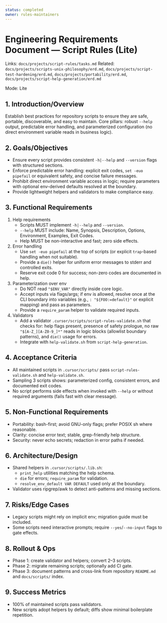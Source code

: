 ```yaml
---
status: completed
owner: rules-maintainers
---
```


# Engineering Requirements Document — Script Rules (Lite)

Links: `docs/projects/script-rules/tasks.md`
Related: `docs/projects/scripts-unix-philosophy/erd.md`, `docs/projects/script-test-hardening/erd.md`, `docs/projects/portability/erd.md`, `docs/projects/script-help-generation/erd.md`

Mode: Lite

## 1. Introduction/Overview

Establish best practices for repository scripts to ensure they are safe, portable, discoverable, and easy to maintain. Core pillars: robust `--help` output, predictable error handling, and parameterized configuration (no direct environment variable reads in business logic).

## 2. Goals/Objectives

- Ensure every script provides consistent `-h|--help` and `--version` flags with structured sections.
- Enforce predictable error handling: explicit exit codes, `set -euo pipefail` or equivalent safety, and concise failure messages.
- Prohibit direct environment variable access in logic; require parameters with optional env-derived defaults resolved at the boundary.
- Provide lightweight helpers and validators to make compliance easy.

## 3. Functional Requirements

1. Help requirements
   - Scripts MUST implement `-h|--help` and `--version`.
   - `--help` MUST include: Name, Synopsis, Description, Options, Environment, Examples, Exit Codes.
   - Help MUST be non-interactive and fast; zero side effects.
2. Error handling
   - Use `set -euo pipefail` at the top of scripts (or explicit `trap`-based handling when not suitable).
   - Provide a `die()` helper for uniform error messages to stderr and controlled exits.
   - Reserve exit code 0 for success; non-zero codes are documented in help.
3. Parameterization over env
   - Do NOT read `"$ENV_VAR"` directly inside core logic.
   - Accept inputs via flags/args; if env is allowed, resolve once at the CLI boundary into variables (e.g., `: "${FOO:=default}"` or explicit mapping) and pass as parameters.
   - Provide a `require_param` helper to validate required inputs.
4. Validators
   - Add a validator `.cursor/scripts/script-rules-validate.sh` that checks for: help flags present, presence of safety prologue, no raw `"$[A-Z_][A-Z0-9_]*"` reads in logic blocks (allowlist boundary patterns), and `die()` usage for errors.
   - Integrate with `help-validate.sh` from `script-help-generation`.

## 4. Acceptance Criteria

- All maintained scripts in `.cursor/scripts/` pass `script-rules-validate.sh` and `help-validate.sh`.
- Sampling 3 scripts shows: parameterized config, consistent errors, and documented exit codes.
- No script performs side effects when invoked with `--help` or without required arguments (fails fast with clear message).

## 5. Non-Functional Requirements

- Portability: bash-first; avoid GNU-only flags; prefer POSIX sh where reasonable.
- Clarity: concise error text; stable, grep-friendly help structure.
- Security: never echo secrets; redaction in error paths if needed.

## 6. Architecture/Design

- Shared helpers in `.cursor/scripts/.lib.sh`:
  - `print_help` utilities matching the help schema.
  - `die` for errors; `require_param` for validation.
  - `resolve_env_default VAR DEFAULT` used only at the boundary.
- Validator uses ripgrep/awk to detect anti-patterns and missing sections.

## 7. Risks/Edge Cases

- Legacy scripts might rely on implicit env; migration guide must be included.
- Some scripts need interactive prompts; require `--yes`/`--no-input` flags to gate effects.

## 8. Rollout & Ops

- Phase 1: create validator and helpers; convert 2–3 scripts.
- Phase 2: migrate remaining scripts; optionally add CI gate.
- Phase 3: document patterns and cross-link from repository `README.md` and `docs/scripts/` index.

## 9. Success Metrics

- 100% of maintained scripts pass validators.
- New scripts adopt helpers by default; diffs show minimal boilerplate repetition.
